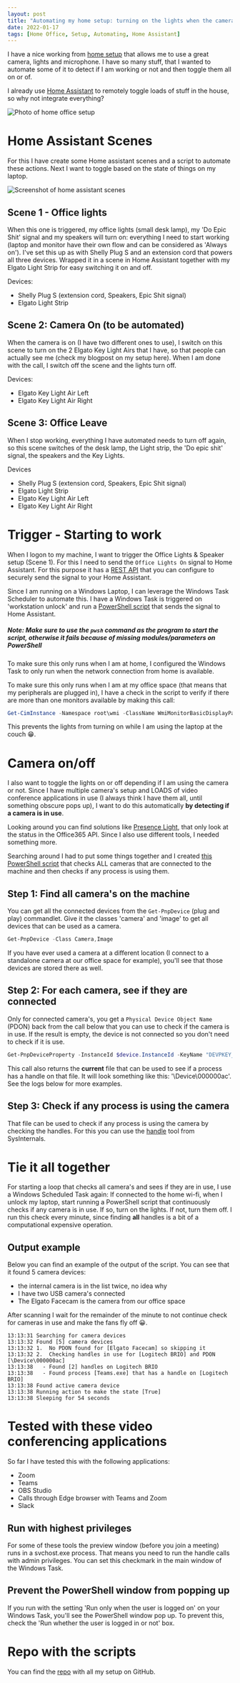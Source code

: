 ```yaml
---
layout: post
title: "Automating my home setup: turning on the lights when the camera is in use"
date: 2022-01-17
tags: [Home Office, Setup, Automating, Home Assistant]
---
```


I have a nice working from [home setup](/blog/2021/05/13/home-setup) that allows me to use a great camera, lights and microphone. I have so many stuff, that I wanted to automate some of it to detect if I am working or not and then toggle them all on or of. 

I already use [Home Assistant](https://www.home-assistant.io/) to remotely toggle loads of stuff in the house, so why not integrate everything? 

![Photo of home office setup](/images/20210513/SetupUpdate2022.jpg)  

# Home Assistant Scenes
For this I have create some Home assistant scenes and a script to automate these actions. Next I want to toggle based on the state of things on my laptop.  

![Screenshot of home assistant scenes](/images/2022/20220117/20220117_homeassistant.png)   

## Scene 1 - Office lights
When this one is triggered, my office lights (small desk lamp), my 'Do Epic Shit' signal and my speakers will turn on: everything I need to start working (laptop and monitor have their own flow and can be considered as 'Always on'). I've set this up as with Shelly Plug S and an extension cord that powers all three devices. Wrapped it in a scene in Home Assistant together with my Elgato Light Strip for easy switching it on and off.

Devices:
- Shelly Plug S (extension cord, Speakers, Epic Shit signal)
- Elgato Light Strip

## Scene 2: Camera On (to be automated)
When the camera is on (I have two different ones to use), I switch on this scene to turn on the 2 Elgato Key Light Airs that I have, so that people can actually see me (check my blogpost on my setup here). When I am done with the call, I switch off the scene and the lights turn off.

Devices:
- Elgato Key Light Air Left
- Elgato Key Light Air Right

## Scene 3: Office Leave
When I stop working, everything I have automated needs to turn off again, so this scene switches of the desk lamp, the Light strip, the 'Do epic shit' signal, the speakers and the Key Lights.

Devices
- Shelly Plug S (extension cord, Speakers, Epic Shit signal)
- Elgato Light Strip
- Elgato Key Light Air Left
- Elgato Key Light Air Right

# Trigger - Starting to work
When I logon to my machine, I want to trigger the Office Lights & Speaker setup (Scene 1). For this I need to send the `Office Lights On` signal to Home Assistant. For this purpose it has a [REST API](https://developers.home-assistant.io/docs/api/rest/) that you can configure to securely send the signal to your Home Assistant.

Since I am running on a Windows Laptop, I can leverage the Windows Task Scheduler to automate this. I have a Windows Task is triggered on 'workstation unlock' and run a [PowerShell script](https://github.com/rajbos/home-automation/blob/main/WindowsLogin.ps1) that sends the signal to Home Assistant.

##### Note: Make sure to use the `pwsh` command as the program to start the script, otherwise it fails because of missing modules/parameters on PowerShell

To make sure this only runs when I am at home, I configured the Windows Task to only run when the network connection from home is available.

To make sure this only runs when I am at my office space (that means that my peripherals are plugged in), I have a check in the script to verify if there are more than one monitors available by making this call:
``` powershell 
Get-CimInstance -Namespace root\wmi -ClassName WmiMonitorBasicDisplayParams
```
This prevents the lights from turning on while I am using the laptop at the couch 😁.

# Camera on/off
I also want to toggle the lights on or off depending if I am using the camera or not. Since I have multiple camera's setup and LOADS of video conference applications in use (I always think I have them all, until something obscure pops up), I want to do this automatically **by detecting if a camera is in use**.

Looking around you can find solutions like [Presence Light](https://github.com/isaacrlevin/PresenceLight), that only look at the status in the Office365 API. Since I also use different tools, I needed something more. 

Searching around I had to put some things together and I created [this PowerShell script](https://github.com/rajbos/home-automation/blob/main/camera-check.ps1) that checks ALL cameras that are connected to the machine and then checks if any process is using them. 

## Step 1: Find all camera's on the machine
You can get all the connected devices from the `Get-PnpDevice` (plug and play) commandlet. Give it the classes 'camera' and 'image' to get all devices that can be used as a camera.
``` powershell
Get-PnpDevice -Class Camera,Image
```
If you have ever used a camera at a different location (I connect to a standalone camera at our office space for example), you'll see that those devices are stored there as well.

## Step 2: For each camera, see if they are connected
Only for connected camera's, you get a `Physical Device Object Name` (PDON) back from the call below that you can use to check if the camera is in use. If the result is empty, the device is not connected so you don't need to check if it is use.
``` powershell	
Get-PnpDeviceProperty -InstanceId $device.InstanceId -KeyName "DEVPKEY_Device_PDOName"
```
This call also returns the **current** file that can be used to see if a process has a handle on that file. It will look  something like this: '\Device\000000ac'. See the logs below for more examples.

## Step 3: Check if any process is using the camera
That file can be used to check if any process is using the camera by checking the handles. For this you can use the [handle](https://docs.microsoft.com/en-us/sysinternals/downloads/handle) tool from SysInternals.

# Tie it all together
For starting a loop that checks all camera's and sees if they are in use, I use a Windows Scheduled Task again: If connected to the home wi-fi, when I unlock my laptop, start running a PowerShell script that continuously checks if any camera is in use. If so, turn on the lights. If not, turn them off. I run this check every minute, since finding **all** handles is a bit of a computational expensive operation.

## Output example
Below you can find an example of the output of the script. You can see that it found 5 camera devices: 
- the internal camera is in the list twice, no idea why
- I have two USB camera's connected
- The Elgato Facecam is the camera from our office space

After scanning I wait for the remainder of the minute to not continue check for cameras in use and make the fans fly off 😀.

```
13:13:31 Searching for camera devices
13:13:32 Found [5] camera devices
13:13:32 1.  No PDON found for [Elgato Facecam] so skipping it
13:13:32 2.  Checking handles in use for [Logitech BRIO] and PDON [\Device\000000ac]
13:13:38   - Found [2] handles on Logitech BRIO
13:13:38   - Found process [Teams.exe] that has a handle on [Logitech BRIO]
13:13:38 Found active camera device
13:13:38 Running action to make the state [True]
13:13:38 Sleeping for 54 seconds
```

# Tested with these video conferencing applications
So far I have tested this with the following applications:
- Zoom
- Teams
- OBS Studio
- Calls through Edge browser with Teams and Zoom
- Slack

## Run with highest privileges
For some of these tools the preview window (before you join a meeting) runs in a svchost.exe process. That means you need to run the handle calls with admin privileges. You can set this checkmark in the main window of the Windows Task.

## Prevent the PowerShell window from popping up
If you run with the setting 'Run only when the user is logged on' on your Windows Task, you'll see the PowerShell window pop up. To prevent this, check the 'Run whether the user is logged in or not' box.

# Repo with the scripts
You can find the [repo](https://github.com/rajbos/home-automation) with all my setup on GitHub.